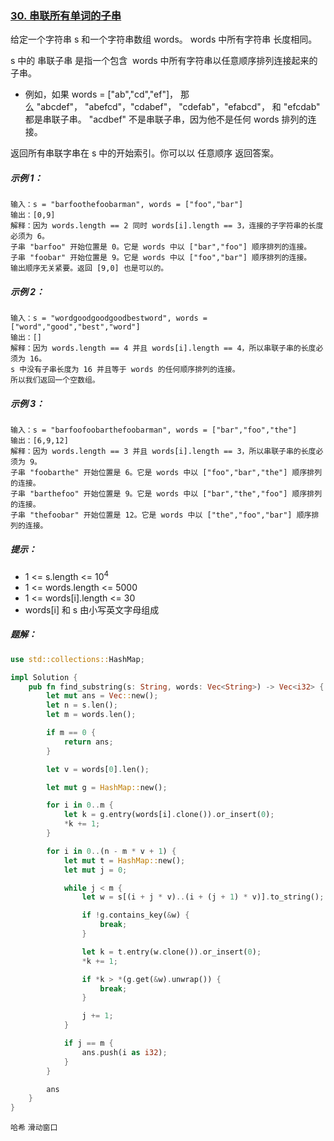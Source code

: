### [30. 串联所有单词的子串](https://leetcode.cn/problems/substring-with-concatenation-of-all-words/)

给定一个字符串 s 和一个字符串数组 words。 words 中所有字符串 长度相同。

s 中的 串联子串 是指一个包含  words 中所有字符串以任意顺序排列连接起来的子串。

- 例如，如果 words = ["ab","cd","ef"]， 那么 "abcdef"， "abefcd"，"cdabef"， "cdefab"，"efabcd"， 和 "efcdab" 都是串联子串。 "acdbef" 不是串联子串，因为他不是任何 words 排列的连接。

返回所有串联字串在 s 中的开始索引。你可以以 任意顺序 返回答案。

##### 示例 1：
```
输入：s = "barfoothefoobarman", words = ["foo","bar"]
输出：[0,9]
解释：因为 words.length == 2 同时 words[i].length == 3，连接的子字符串的长度必须为 6。
子串 "barfoo" 开始位置是 0。它是 words 中以 ["bar","foo"] 顺序排列的连接。
子串 "foobar" 开始位置是 9。它是 words 中以 ["foo","bar"] 顺序排列的连接。
输出顺序无关紧要。返回 [9,0] 也是可以的。
```

##### 示例 2：
```
输入：s = "wordgoodgoodgoodbestword", words = ["word","good","best","word"]
输出：[]
解释：因为 words.length == 4 并且 words[i].length == 4，所以串联子串的长度必须为 16。
s 中没有子串长度为 16 并且等于 words 的任何顺序排列的连接。
所以我们返回一个空数组。
```

##### 示例 3：
```
输入：s = "barfoofoobarthefoobarman", words = ["bar","foo","the"]
输出：[6,9,12]
解释：因为 words.length == 3 并且 words[i].length == 3，所以串联子串的长度必须为 9。
子串 "foobarthe" 开始位置是 6。它是 words 中以 ["foo","bar","the"] 顺序排列的连接。
子串 "barthefoo" 开始位置是 9。它是 words 中以 ["bar","the","foo"] 顺序排列的连接。
子串 "thefoobar" 开始位置是 12。它是 words 中以 ["the","foo","bar"] 顺序排列的连接。
```

##### 提示：
- 1 <= s.length <= 10<sup>4</sup>
- 1 <= words.length <= 5000
- 1 <= words[i].length <= 30
- words[i] 和 s 由小写英文字母组成

##### 题解：
```rust
use std::collections::HashMap;

impl Solution {
    pub fn find_substring(s: String, words: Vec<String>) -> Vec<i32> {
        let mut ans = Vec::new();
        let n = s.len();
        let m = words.len();

        if m == 0 {
            return ans;
        }

        let v = words[0].len();

        let mut g = HashMap::new();

        for i in 0..m {
            let k = g.entry(words[i].clone()).or_insert(0);
            *k += 1;
        }

        for i in 0..(n - m * v + 1) {
            let mut t = HashMap::new();
            let mut j = 0;

            while j < m {
                let w = s[(i + j * v)..(i + (j + 1) * v)].to_string();

                if !g.contains_key(&w) {
                    break;
                }

                let k = t.entry(w.clone()).or_insert(0);
                *k += 1;

                if *k > *(g.get(&w).unwrap()) {
                    break;
                }

                j += 1;
            }

            if j == m {
                ans.push(i as i32);
            }
        }

        ans
    }
}
```

`哈希` `滑动窗口`
